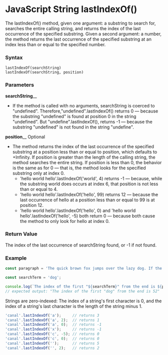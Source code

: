 # JavaScript String lastIndexOf()
The lastIndexOf() method, given one argument: a substring to search for, searches the entire calling string, and returns the index of the last occurrence of the specified substring. Given a second argument: a number, the method returns the last occurrence of the specified substring at an index less than or equal to the specified number.

### Syntax
```
lastIndexOf(searchString)
lastIndexOf(searchString, position)
```

### Parameters
**searchString**__
- If the method is called with no arguments, searchString is coerced to "undefined". Therefore,"undefined".lastIndexOf() returns 0 — because the substring "undefined" is found at position 0 in the string "undefined". But "undefine".lastIndexOf(), returns -1 — because the substring "undefined" is not found in the string "undefine".

**position**__ Optional
- The method returns the index of the last occurrence of the specified substring at a position less than or equal to position, which defaults to +Infinity. If position is greater than the length of the calling string, the method searches the entire string. If position is less than 0, the behavior is the same as for 0 — that is, the method looks for the specified substring only at index 0.
  - 'hello world hello'.lastIndexOf('world', 4) returns -1 — because, while the substring world does occurs at index 6, that position is not less than or equal to 4.
  - 'hello world hello'.lastIndexOf('hello', 99) returns 12 — because the last occurrence of hello at a position less than or equal to 99 is at position 12.
  - 'hello world hello'.lastIndexOf('hello', 0) and 'hello world hello'.lastIndexOf('hello', -5) both return 0 — because both cause the method to only look for hello at index 0.

### Return Value
The index of the last occurrence of searchString found, or -1 if not found.
### Example
```javascript
const paragraph = 'The quick brown fox jumps over the lazy dog. If the dog barked, was it really lazy?';

const searchTerm = 'dog';

console.log(`The index of the first "${searchTerm}" from the end is ${paragraph.lastIndexOf(searchTerm)}`);
// expected output: "The index of the first "dog" from the end is 52"

```

Strings are zero-indexed: The index of a string's first character is 0, and the index of a string's last character is the length of the string minus 1.
```javascript
'canal'.lastIndexOf('a');     // returns 3
'canal'.lastIndexOf('a', 2);  // returns 1
'canal'.lastIndexOf('a', 0);  // returns -1
'canal'.lastIndexOf('x');     // returns -1
'canal'.lastIndexOf('c', -5); // returns 0
'canal'.lastIndexOf('c', 0);  // returns 0
'canal'.lastIndexOf('');      // returns 5
'canal'.lastIndexOf('', 2);   // returns 2
```
